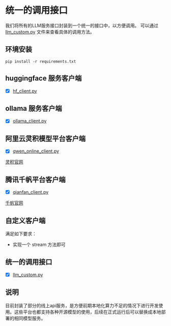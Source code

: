 # 统一的调用接口

我们将所有的LLM服务接口封装到一个统一的接口中，以方便调用。
可以通过 [llm_custom.py](./llm_custom.py) 文件来查看具体的调用方法。

## 环境安装

```
pip install -r requirements.txt
```

## huggingface 服务客户端

- [x] [hf_client.py](./hf_client.py)

## ollama 服务客户端

- [x] [ollama_client.py](./ollama_client.py)

## 阿里云灵积模型平台客户端

- [x] [qwen_online_client.py](./qwen_online_client.py)

[灵积官网](https://dashscope.aliyun.com/)

## 腾讯千帆平台客户端

- [x] [qianfan_client.py](./qianfan_client.py)

[千帆官网](https://cloud.baidu.com/product/wenxinworkshop)

## 自定义客户端

满足如下要求：

- 实现一个 stream 方法即可


## 统一的调用接口

- [x] [llm_custom.py](./llm_custom.py)

## 说明

目前封装了部分的线上api服务，是方便前期本地化算力不足的情况下进行开发使用。这些平台也都支持各种开源模型的使用，后续在正式运行后可以替换成本地部署的相同模型服务。